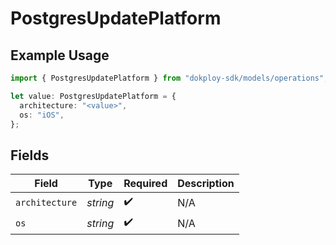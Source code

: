# PostgresUpdatePlatform

## Example Usage

```typescript
import { PostgresUpdatePlatform } from "dokploy-sdk/models/operations";

let value: PostgresUpdatePlatform = {
  architecture: "<value>",
  os: "iOS",
};
```

## Fields

| Field              | Type               | Required           | Description        |
| ------------------ | ------------------ | ------------------ | ------------------ |
| `architecture`     | *string*           | :heavy_check_mark: | N/A                |
| `os`               | *string*           | :heavy_check_mark: | N/A                |